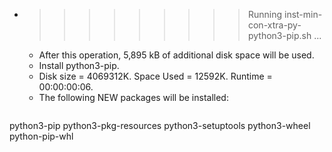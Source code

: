 * >>>>>>>>> Running inst-min-con-xtra-py-python3-pip.sh ...
  * After this operation, 5,895 kB of additional disk space will be used.
  * Install python3-pip.
  * Disk size = 4069312K. Space Used = 12592K. Runtime = 00:00:00:06.
  * The following NEW packages will be installed:
  ```bash
python3-pip python3-pkg-resources python3-setuptools python3-wheel python-pip-whl
  ```
